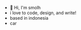 - 👋 Hi, I'm smolh
- i love to code, design, and write!
- based in indonesia
- car

<!---
smolh/smolh is a ✨ special ✨ repository because its `README.md` (this file) appears on your GitHub profile.
You can click the Preview link to take a look at your changes.
--->
